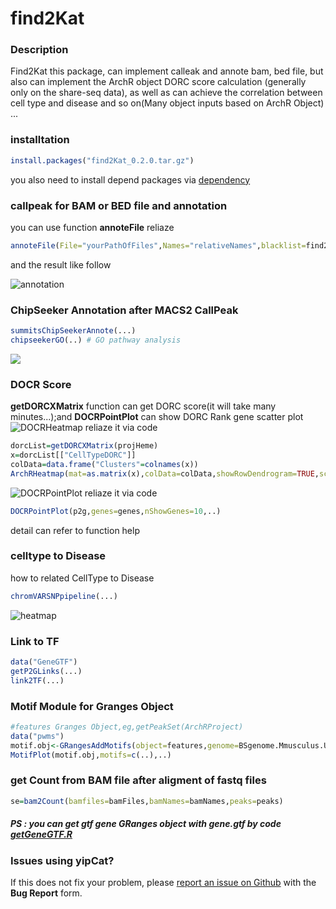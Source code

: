 # find2Kat
### Description
Find2Kat this package, can implement calleak and annote bam, bed file, but also can implement the ArchR object DORC score calculation (generally only on the share-seq data), as well as can achieve the correlation between cell type and disease and so on(Many object inputs based on ArchR Object)
...

### installtation
```r
install.packages("find2Kat_0.2.0.tar.gz")
```
you also need to install depend packages via [dependency](require-packages.txt)

### callpeak for BAM or BED file and annotation
you can use function **annoteFile** reliaze
```r
annoteFile(File="yourPathOfFiles",Names="relativeNames",blacklist=find2Kat::blacklist[["hg38"]],genome="hg38",...)
```
and the result like follow 

![annotation](Figures/annoteFile.png)

### ChipSeeker Annotation after MACS2 CallPeak
```r
summitsChipSeekerAnnote(...)
chipseekerGO(..) # GO pathway analysis
```
![](Figures/chipseeker.jpg)

### DOCR Score
**getDORCXMatrix** function can get  DORC score(it will take many minutes...);and **DOCRPointPlot** can show DORC Rank gene scatter plot
![DOCRHeatmap](Figures/DORCScoreHeatmap_Date-2021-02-10_Time-09-49-02_page-0001.jpg)
reliaze it via code
```r
dorcList=getDORCXMatrix(projHeme)
x=dorcList[["CellTypeDORC"]]
colData=data.frame("Clusters"=colnames(x))
ArchRHeatmap(mat=as.matrix(x),colData=colData,showRowDendrogram=TRUE,scale=TRUE,customRowLabel =c(1,3,5,7))
```
![DOCRPointPlot](Figures/DROC_page-0001.jpg)
reliaze it via code
```r
DOCRPointPlot(p2g,genes=genes,nShowGenes=10,..)
```
detail can refer to function help

### celltype to Disease
how to related CellType to Disease
```r
chromVARSNPpipeline(...)
```
![heatmap](Figures/Median-DeviationScores-Across-label_fine_page-0001.jpg)

### Link to TF
```r
data("GeneGTF")
getP2GLinks(...)
link2TF(...)
```
### Motif Module for Granges Object
```r
#features Granges Object,eg,getPeakSet(ArchRProject)
data("pwms")
motif.obj<-GRangesAddMotifs(object=features,genome=BSgenome.Mmusculus.UCSC.mm10,pfm=pwms[["mouse"]])
MotifPlot(motif.obj,motifs=c(..),..)
```

### get Count from BAM file after aligment of fastq files
```r
se=bam2Count(bamfiles=bamFiles,bamNames=bamNames,peaks=peaks)
```
##### PS : you can get gtf gene GRanges object with *gene.gtf* by code [getGeneGTF.R](getGeneGTF.R)
### Issues using yipCat?
If this does not fix your problem, please [report an issue on Github](https://github.com/RyanYip-Kat/find2Kat/issues) with the __Bug Report__ form.
